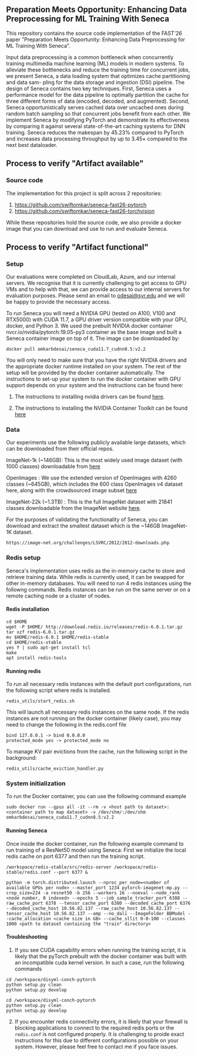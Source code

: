 ## Preparation Meets Opportunity: Enhancing Data Preprocessing for ML Training With Seneca

This repository contains the source code implementation of the FAST'26 paper "Preparation Meets Opportunity: Enhancing Data Preprocessing for ML Training With Seneca".

Input data preprocessing is a common bottleneck when concurrently training multimedia machine learning (ML) models in modern systems. To alleviate these bottlenecks and reduce the training time for concurrent jobs, we present Seneca, a data loading system that optimizes cache partitioning and data sam- pling for the data storage and ingestion (DSI) pipeline. The design of Seneca contains two key techniques. First, Seneca uses a performance model for the data pipeline to optimally partition the cache for three different forms of data (encoded, decoded, and augmented). Second, Seneca opportunistically serves cached data over uncached ones during random batch sampling so that concurrent jobs benefit from each other. We implement Seneca by modifying PyTorch and demonstrate its effectiveness by comparing it against several state-of-the-art caching systems for DNN training. Seneca reduces the makespan by 45.23% compared to PyTorch and increases data processing throughput by up to 3.45× compared to the next best dataloader.

## Process to verify "Artifact available"

### Source code
The implementation for this project is split across 2 repositories:
1) https://github.com/swiftomkar/seneca-fast26-pytorch
2) https://github.com/swiftomkar/seneca-fast26-torchvision


While these repositories hold the source code, we also provide a docker image that you can download and use to run and evaluate Seneca.

## Process to verify "Artifact functional"

### Setup

Our evaluations were completed on CloudLab, Azure, and our internal servers. We recognise that it is currently challenging to get access to GPU VMs and to help with that, we can provide access to our internal servers for evaluation purposes. Please send an email to odesai@syr.edu and we will be happy to provide the necessary access. 

To run Seneca you will need a NVIDIA GPU (tested on A100, V100 and RTX5000) with CUDA 11.7, a GPU driver version compatible with your GPU, docker, and Python 3. We used the prebuilt NVIDIA docker container nvcr.io/nvidia/pytorch:19.05-py3 container as the base image and built a Seneca container image on top of it. The image can be downloaded by:

```
docker pull omkarbdesai/seneca_cuda11.7_cudnn8.5:v2.2
```
You will only need to make sure that you have the right NVIDIA drivers and the appropriate docker runtime installed on your system. The rest of the setup will be provided by the docker container automatically. The instructions to set-up your system to run the docker container with GPU support depends on your system and the instructions can be found here:

1) The instructions to installing nvidia drivers can be found [here](https://documentation.ubuntu.com/server/how-to/graphics/install-nvidia-drivers/). 

2) The instructions to installing the NVIDIA Container Toolkit can be found [here](https://docs.nvidia.com/datacenter/cloud-native/container-toolkit/latest/install-guide.html#installing-the-nvidia-container-toolkit)

### Data
Our experiments use the following publicly available large datasets, which can be downloaded from their official repos.

ImageNet-1k (~146GB): This is the most widely used image dataset (with 1000 classes) downloadable from [here](https://image-net.org/download-images.php)

OpenImages : We use the extended version of OpenImages with 4260 classes (~645GB), which includes the 600 class OpenImages v4 dataset here, along with the crowdsourced image subset [here](https://storage.googleapis.com/openimages/web/index.html)

ImageNet-22k (~1.3TB) : This is the full ImageNet dataset with 21841 classes downloadable from the ImageNet website [here](https://image-net.org/download-images.php).

For the purposes of validating the functionality of Seneca, you can download and extract the smallest dataset which is the ~146GB ImageNet-1K dataset.

```
https://image-net.org/challenges/LSVRC/2012/2012-downloads.php
```

### Redis setup

Seneca's implementation uses redis as the in-memory cache to store and retrieve training data. While redis is currently used, it can be swapped for other in-memory databases.
You will need to run 4 redis instances using the followng commands. Redis instances can be run on the same server or on a remote caching node or a cluster of nodes.

#### Redis installation

```
cd $HOME
wget -P $HOME/ http://download.redis.io/releases/redis-6.0.1.tar.gz 
tar xzf redis-6.0.1.tar.gz
mv $HOME/redis-6.0.1 $HOME/redis-stable
cd $HOME/redis-stable
yes Y | sudo apt-get install tcl
make
apt install redis-tools
```



#### Running redis
To run all necessary redis instances with the default port configurations, run the following script where redis is installed.

```
redis_utils/start_redis.sh
```

This will launch all necessary redis instances on the same node. 
If the redis instances are not running on the docker container (likely case), you may need to change the following in the redis.conf file

```
bind 127.0.0.1 -> bind 0.0.0.0
protected_mode yes -> protected_mode no
```

To manage KV pair evictions from the cache, run the following script in the background:

```
redis_utils/cache_eviction_handler.py
```

### System initialization

To run the Docker container, you can use the following command example

```
sudo docker run --gpus all -it --rm -v <host path to dataset>:<container path to map dataset> -v /dev/shm/:/dev/shm omkarbdesai/seneca_cuda11.7_cudnn8.5:v2.2
```

#### Running Seneca

Once inside the docker container, run the following example command to run training of a ResNet50 model using Seneca:
First we initialize the local redis cache on port 6377 and then run the training script.
```
/workspace/redis-stable/src/redis-server /workspace/redis-stable/redis.conf --port 6377 &

python -m torch.distributed.launch --nproc_per_node=<number of available GPUs per node> --master_port 1234 pytorch-imagenet-mp.py --crop_size=224 -a resnet50 -b 256 --workers 16 --noeval --node_rank <node number, 0 indexed> --epochs 5 --job_sample_tracker_port 6388 --raw_cache_port 6378 --tensor_cache_port 6380 --decoded_cache_port 6376 --decoded_cache_host 10.56.82.137 --raw_cache_host 10.56.82.137 --tensor_cache_host 10.56.82.137 --amp --no_dali --ImageFolder BBModel --cache_allocation <cache size in GB> --cache_sllit 0-0-100 --classes 1000 <path to dataset containing the "train" directory>
```

#### Troubleshooting

1) If you see CUDA capability errors when running the training script, it is likely that the pyTorch prebuilt with the docker container was built with an incompatible cuda kernel version. In such a case, run the following commands

```
cd /workspace/disyml-conch-pytorch
python setup.py clean
python setup.py develop

cd /workspace/disyml-conch-pytorch
python setup.py clean
python setup.py develop
```

2) If you encounter redis connectivity errors, it is likely that your firewall is blocking applications to connect to the required redis ports or the `redis.conf` is not configured properly. 
It is challenging to proide exact instructions for this due to different configurations possible on your system. However, please feel free to contact me if you face issues. 

